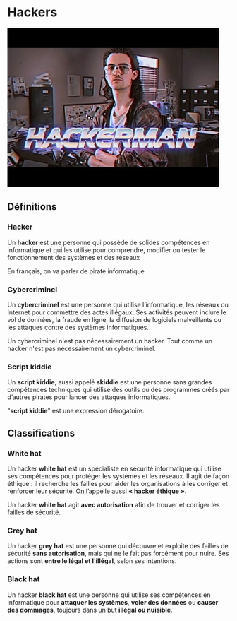 # Hackers

![hackerman](img/hackerman.jpg)

## Définitions ##
### Hacker ###
Un **hacker** est une personne qui possède de solides compétences en informatique et qui les utilise pour comprendre, modifier ou tester le fonctionnement des systèmes et des réseaux

En français, on va parler de pirate informatique
### Cybercriminel ###
Un **cybercriminel** est une personne qui utilise l’informatique, les réseaux ou Internet pour commettre des actes illégaux. Ses activités peuvent inclure le vol de données, la fraude en ligne, la diffusion de logiciels malveillants ou les attaques contre des systèmes informatiques.

Un cybercriminel n'est pas nécessairement un hacker. Tout comme un hacker n'est pas nécessairement un cybercriminel.
### Script kiddie ###
Un **script kiddie**, aussi appelé **skiddie** est une personne sans grandes compétences techniques qui utilise des outils ou des programmes créés par d’autres pirates pour lancer des attaques informatiques. 

"**script kiddie**" est une expression dérogatoire.
## Classifications ##

### White hat ###
Un hacker **white hat** est un spécialiste en sécurité informatique qui utilise ses compétences pour protéger les systèmes et les réseaux. Il agit de façon éthique : il recherche les failles pour aider les organisations à les corriger et renforcer leur sécurité. On l’appelle aussi **« hacker éthique »**.

Un hacker **white hat** agit **avec autorisation** afin de trouver et corriger les failles de sécurité. 
### Grey hat ###
Un hacker **grey hat** est une personne qui découvre et exploite des failles de sécurité **sans autorisation**, mais qui ne le fait pas forcément pour nuire. Ses actions sont **entre le légal et l’illégal**, selon ses intentions.
### Black hat ###
Un hacker **black hat** est une personne qui utilise ses compétences en informatique pour **attaquer les systèmes**, **voler des données** ou **causer des dommages**, toujours dans un but **illégal ou nuisible**.
